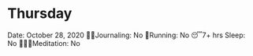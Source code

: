# Thursday

Date: October 28, 2020
✍🏼Journaling: No
👟Running: No
😴7+ hrs Sleep: No
🧘🏽‍♀️Meditation: No